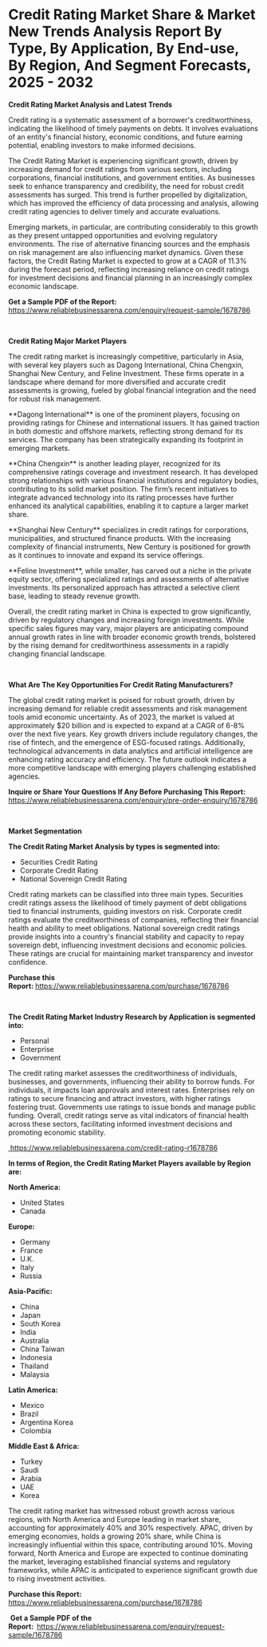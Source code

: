 <p><h1>Credit Rating Market Share & Market New Trends Analysis Report By Type, By Application, By End-use, By Region, And Segment Forecasts, 2025 - 2032</h1></p><p><strong>Credit Rating Market Analysis and Latest Trends</strong></p>
<p><p>Credit rating is a systematic assessment of a borrower's creditworthiness, indicating the likelihood of timely payments on debts. It involves evaluations of an entity's financial history, economic conditions, and future earning potential, enabling investors to make informed decisions.</p><p>The Credit Rating Market is experiencing significant growth, driven by increasing demand for credit ratings from various sectors, including corporations, financial institutions, and government entities. As businesses seek to enhance transparency and credibility, the need for robust credit assessments has surged. This trend is further propelled by digitalization, which has improved the efficiency of data processing and analysis, allowing credit rating agencies to deliver timely and accurate evaluations.</p><p>Emerging markets, in particular, are contributing considerably to this growth as they present untapped opportunities and evolving regulatory environments. The rise of alternative financing sources and the emphasis on risk management are also influencing market dynamics. Given these factors, the Credit Rating Market is expected to grow at a CAGR of 11.3% during the forecast period, reflecting increasing reliance on credit ratings for investment decisions and financial planning in an increasingly complex economic landscape.</p></p>
<p><strong>Get a Sample PDF of the Report:&nbsp;</strong> <a href="https://www.reliablebusinessarena.com/enquiry/request-sample/1678786?utm_campaign=3314&utm_medium=2&utm_source=Github&utm_content=ia&utm_term=20042025&utm_id=credit-rating">https://www.reliablebusinessarena.com/enquiry/request-sample/1678786</a></p>
<p>&nbsp;</p>
<p><strong>Credit Rating Major Market Players</strong></p>
<p><p>The credit rating market is increasingly competitive, particularly in Asia, with several key players such as Dagong International, China Chengxin, Shanghai New Century, and Feline Investment. These firms operate in a landscape where demand for more diversified and accurate credit assessments is growing, fueled by global financial integration and the need for robust risk management.</p><p>**Dagong International** is one of the prominent players, focusing on providing ratings for Chinese and international issuers. It has gained traction in both domestic and offshore markets, reflecting strong demand for its services. The company has been strategically expanding its footprint in emerging markets.</p><p>**China Chengxin** is another leading player, recognized for its comprehensive ratings coverage and investment research. It has developed strong relationships with various financial institutions and regulatory bodies, contributing to its solid market position. The firm’s recent initiatives to integrate advanced technology into its rating processes have further enhanced its analytical capabilities, enabling it to capture a larger market share.</p><p>**Shanghai New Century** specializes in credit ratings for corporations, municipalities, and structured finance products. With the increasing complexity of financial instruments, New Century is positioned for growth as it continues to innovate and expand its service offerings.</p><p>**Feline Investment**, while smaller, has carved out a niche in the private equity sector, offering specialized ratings and assessments of alternative investments. Its personalized approach has attracted a selective client base, leading to steady revenue growth.</p><p>Overall, the credit rating market in China is expected to grow significantly, driven by regulatory changes and increasing foreign investments. While specific sales figures may vary, major players are anticipating compound annual growth rates in line with broader economic growth trends, bolstered by the rising demand for creditworthiness assessments in a rapidly changing financial landscape.</p></p>
<p>&nbsp;</p>
<p><strong>What Are The Key Opportunities For Credit Rating Manufacturers?</strong></p>
<p><p>The global credit rating market is poised for robust growth, driven by increasing demand for reliable credit assessments and risk management tools amid economic uncertainty. As of 2023, the market is valued at approximately $20 billion and is expected to expand at a CAGR of 6-8% over the next five years. Key growth drivers include regulatory changes, the rise of fintech, and the emergence of ESG-focused ratings. Additionally, technological advancements in data analytics and artificial intelligence are enhancing rating accuracy and efficiency. The future outlook indicates a more competitive landscape with emerging players challenging established agencies.</p></p>
<p><strong>Inquire or Share Your Questions If Any Before Purchasing This Report:</strong> <a href="https://www.reliablebusinessarena.com/enquiry/pre-order-enquiry/1678786?utm_campaign=3314&utm_medium=2&utm_source=Github&utm_content=ia&utm_term=20042025&utm_id=credit-rating">https://www.reliablebusinessarena.com/enquiry/pre-order-enquiry/1678786</a></p>
<p>&nbsp;</p>
<p><strong>Market Segmentation</strong></p>
<p><strong>The Credit Rating Market Analysis by types is segmented into:</strong></p>
<p><ul><li>Securities Credit Rating</li><li>Corporate Credit Rating</li><li>National Sovereign Credit Rating</li></ul></p>
<p><p>Credit rating markets can be classified into three main types. Securities credit ratings assess the likelihood of timely payment of debt obligations tied to financial instruments, guiding investors on risk. Corporate credit ratings evaluate the creditworthiness of companies, reflecting their financial health and ability to meet obligations. National sovereign credit ratings provide insights into a country's financial stability and capacity to repay sovereign debt, influencing investment decisions and economic policies. These ratings are crucial for maintaining market transparency and investor confidence.</p></p>
<p><strong>Purchase this Report:&nbsp;</strong><a href="https://www.reliablebusinessarena.com/purchase/1678786?utm_campaign=3314&utm_medium=2&utm_source=Github&utm_content=ia&utm_term=20042025&utm_id=credit-rating">https://www.reliablebusinessarena.com/purchase/1678786</a></p>
<p>&nbsp;</p>
<p><strong>The Credit Rating Market Industry Research by Application is segmented into:</strong></p>
<p><ul><li>Personal</li><li>Enterprise</li><li>Government</li></ul></p>
<p><p>The credit rating market assesses the creditworthiness of individuals, businesses, and governments, influencing their ability to borrow funds. For individuals, it impacts loan approvals and interest rates. Enterprises rely on ratings to secure financing and attract investors, with higher ratings fostering trust. Governments use ratings to issue bonds and manage public funding. Overall, credit ratings serve as vital indicators of financial health across these sectors, facilitating informed investment decisions and promoting economic stability.</p></p>
<p><a href="https://www.reliablebusinessarena.com/credit-rating-r1678786?utm_campaign=3314&utm_medium=2&utm_source=Github&utm_content=ia&utm_term=20042025&utm_id=credit-rating">&nbsp;https://www.reliablebusinessarena.com/credit-rating-r1678786</a></p>
<p><strong>In terms of Region, the Credit Rating Market Players available by Region are:</strong></p>
<p>
    <p> <strong> North America: </strong>
        <ul>
            <li>United States</li>
            <li>Canada</li>
        </ul>
        </p> 
    <p> <strong> Europe: </strong>
        <ul>
            <li>Germany</li>
            <li>France</li>
            <li>U.K.</li>
            <li>Italy</li>
            <li>Russia</li>
        </ul>
        </p> 
    <p> <strong> Asia-Pacific: </strong>
        <ul>
            <li>China</li>
            <li>Japan</li>
            <li>South Korea</li>
            <li>India</li>
            <li>Australia</li>
            <li>China Taiwan</li>
            <li>Indonesia</li>
            <li>Thailand</li>
            <li>Malaysia</li>
        </ul>
        </p> 
    <p> <strong> Latin America: </strong>
        <ul>
            <li>Mexico</li>
            <li>Brazil</li>
            <li>Argentina Korea</li>
            <li>Colombia</li>
        </ul>
        </p> 
    <p> <strong> Middle East & Africa: </strong>
        <ul>
            <li>Turkey</li>
            <li>Saudi</li>
            <li>Arabia</li>
            <li>UAE</li>
            <li>Korea</li>
        </ul>
    </p>
    </p>
<p><p>The credit rating market has witnessed robust growth across various regions, with North America and Europe leading in market share, accounting for approximately 40% and 30% respectively. APAC, driven by emerging economies, holds a growing 20% share, while China is increasingly influential within this space, contributing around 10%. Moving forward, North America and Europe are expected to continue dominating the market, leveraging established financial systems and regulatory frameworks, while APAC is anticipated to experience significant growth due to rising investment activities.</p></p>
<p><strong>Purchase this Report: </strong><a href="https://www.reliablebusinessarena.com/purchase/1678786?utm_campaign=3314&utm_medium=2&utm_source=Github&utm_content=ia&utm_term=20042025&utm_id=credit-rating">https://www.reliablebusinessarena.com/purchase/1678786</a></p>
<p>&nbsp;<strong>Get a Sample PDF of the Report:&nbsp;&nbsp;</strong><a href="https://www.reliablebusinessarena.com/enquiry/request-sample/1678786?utm_campaign=3314&utm_medium=2&utm_source=Github&utm_content=ia&utm_term=20042025&utm_id=credit-rating">https://www.reliablebusinessarena.com/enquiry/request-sample/1678786</a></p>
<p><strong></strong></p>
<p><p></p><p></p><p></p></p>